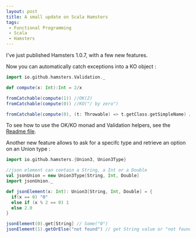 ```yaml
---
layout: post
title: A small update on Scala Hamsters
tags:
 - Functional Programming
 - Scala
 - Hamsters
---
```


I've just published Hamsters 1.0.7, with a few new features.  

Now you can automatically catch exceptions into a KO object : 

```scala
import io.github.hamsters.Validation._

def compute(x: Int):Int = 2/x

fromCatchable(compute(1)) //OK(2)
fromCatchable(compute(0)) //KO("/ by zero")

fromCatchable(compute(0), (t: Throwable) => t.getClass.getSimpleName) //KO("ArithmeticException")
```

To see how to use the OK/KO monad and Validation helpers, see the [Readme file](https://github.com/scala-hamsters/hamsters/blob/master/README.md).

Another new feature allows to ask for a specifc type and retrieve an option on an Union type :

```scala
import io.github.hamsters.{Union3, Union3Type}

//json element can contain a String, a Int or a Double
val jsonUnion = new Union3Type[String, Int, Double]
import jsonUnion._

def jsonElement(x: Int): Union3[String, Int, Double] = {
  if(x == 0) "0"
  else if (x % 2 == 0) 1
  else 2.0
}

jsonElement(0).get[String] // Some("0")
jsonElement(1).getOrElse("not found") // get String value or "not found" if get[String] is undefined
```
